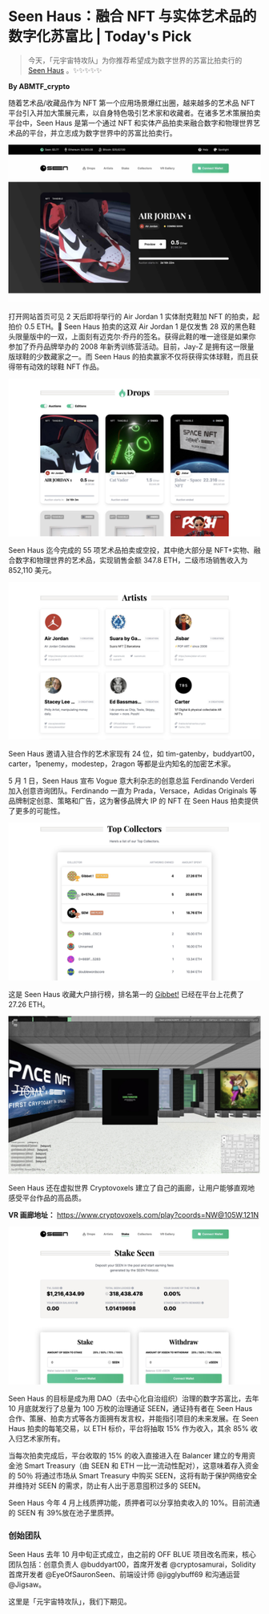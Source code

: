 # Seen Haus：融合 NFT 与实体艺术品的数字化苏富比 | Today's Pick

> 今天，「元宇宙特攻队」为你推荐希望成为数字世界的苏富比拍卖行的 [Seen Haus](https://seen.haus/) 。✨✨✨✨✨

**By ABMTF_crypto**

随着艺术品/收藏品作为 NFT 第一个应用场景爆红出圈，越来越多的艺术品 NFT 平台引入并加大策展元素，以自身特色吸引艺术家和收藏者。在诸多艺术策展拍卖平台中，Seen Haus 是第一个通过 NFT 和实体产品拍卖来融合数字和物理世界艺术品的平台，并立志成为数字世界中的苏富比拍卖行。

![](./cover.jpg)

打开网站首页可见 2 天后即将举行的 Air Jordan 1 实体耐克鞋加 NFT 的拍卖，起拍价 0.5 ETH。 Seen Haus 拍卖的这双 Air Jordan 1 是仅发售 28 双的黑色鞋头限量版中的一双，上面刻有迈克尔·乔丹的签名。获得此鞋的唯一途径是如果你参加了乔丹品牌举办的 2008 年新秀训练营活动。目前，Jay-Z 是拥有这一限量版球鞋的少数藏家之一。而 Seen Haus 的拍卖赢家不仅将获得实体球鞋，而且获得带有动效的球鞋 NFT 作品。

![](./drops.jpg)

Seen Haus 迄今完成的 55 项艺术品拍卖或空投，其中绝大部分是 NFT+实物、融合数字和物理世界的艺术品，实现销售金额 347.8 ETH，二级市场销售收入为 852,110 美元。

![](./artists.jpg)

Seen Haus 邀请入驻合作的艺术家现有 24 位，如 tim-gatenby，buddyart00，carter，1penemy，modestep，2ragon 等都是业内知名的加密艺术家。

5 月 1 日，Seen Haus 宣布 Vogue 意大利杂志的创意总监 Ferdinando Verderi 加入创意咨询团队。Ferdinando 一直为 Prada，Versace，Adidas Originals 等品牌制定创意、策略和广告，这为奢侈品牌大 IP 的 NFT 在 Seen Haus 拍卖提供了更多的可能性。

![](./collectors.jpg)

这是 Seen Haus 收藏大户排行榜，排名第一的 [Gibbet!](https://seen.haus/profile/0x8a83716acd66D9e1fb18c9b79540B72E04f80aC0) 已经在平台上花费了 27.26 ETH。

![](./gallery.jpg)

Seen Haus 还在虚拟世界 Cryptovoxels 建立了自己的画廊，让用户能够直观地感受平台作品的高品质。

**VR 画廊地址：** https://www.cryptovoxels.com/play?coords=NW@105W,121N

![](./stake.jpg)

Seen Haus 的目标是成为用 DAO（去中心化自治组织）治理的数字苏富比，去年 10 月底就发行了总量为 100 万枚的治理通证 SEEN，通证持有者在 Seen Haus 合作、策展、拍卖方式等各方面拥有发言权，并能指引项目的未来发展。在 Seen Haus 拍卖的每笔交易，以 ETH 标价，平台将抽取 15% 作为收入，其余 85% 收入归艺术家所有。

当每次拍卖完成后，平台收取的 15% 的收入直接进入在 Balancer 建立的专用资金池 Smart Treasury（由 SEEN 和 ETH 一比一流动性配对），这意味着存入资金的 50％ 将通过市场从 Smart Treasury 中购买 SEEN，这将有助于保护网络安全并维持对 SEEN 的需求，防止有人出于恶意囤积过多的 SEEN。

Seen Haus 今年 4 月上线质押功能，质押者可以分享拍卖收入的 10%。目前流通的 SEEN 有 39%放在池子里质押。

### 创始团队

Seen Haus 去年 10 月中旬正式成立，由之前的 OFF BLUE 项目改名而来，核心团队包括：创意负责人 @buddyart00，首席开发者 @cryptosamurai，Solidity 首席开发者 @EyeOfSauronSeen、前端设计师 @jigglybuff69 和沟通运营 @Jigsaw。

这里是「元宇宙特攻队」，我们下期见。
